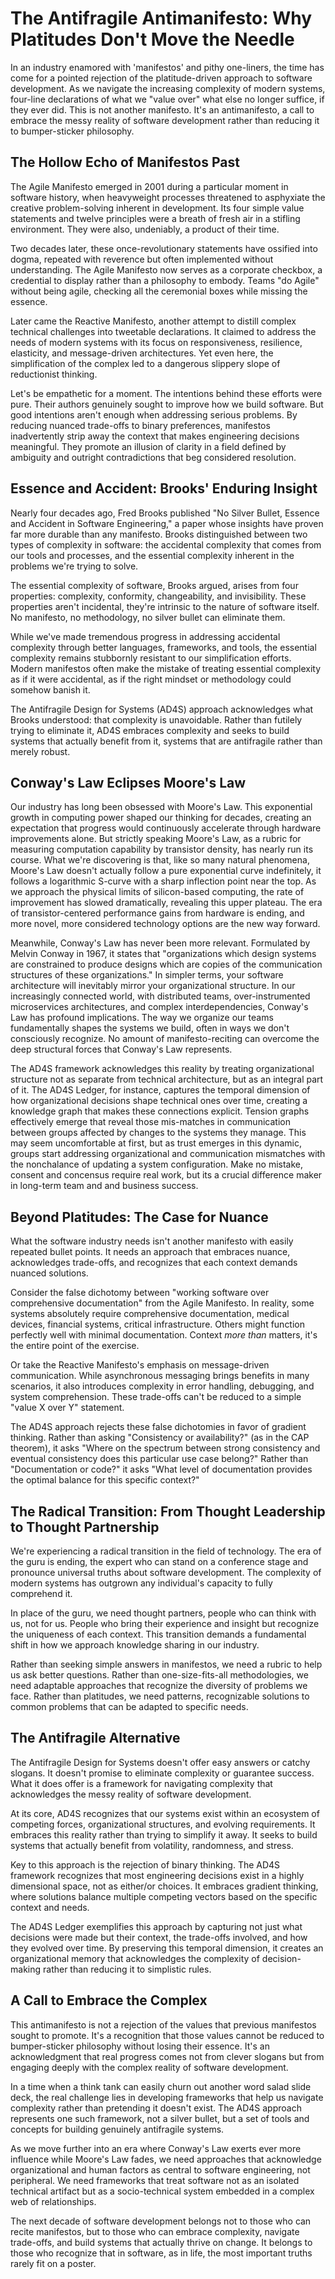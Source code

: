 # The Antifragile Antimanifesto: Why Platitudes Don't Move the Needle

In an industry enamored with 'manifestos' and pithy one-liners, the time has come for a pointed rejection of the platitude-driven approach to software development. As we navigate the increasing complexity of modern systems, four-line declarations of what we "value over" what else no longer suffice, if they ever did. This is not another manifesto. It's an antimanifesto, a call to embrace the messy reality of software development rather than reducing it to bumper-sticker philosophy.

## The Hollow Echo of Manifestos Past

The Agile Manifesto emerged in 2001 during a particular moment in software history, when heavyweight processes threatened to asphyxiate the creative problem-solving inherent in development. Its four simple value statements and twelve principles were a breath of fresh air in a stifling environment. They were also, undeniably, a product of their time.

Two decades later, these once-revolutionary statements have ossified into dogma, repeated with reverence but often implemented without understanding. The Agile Manifesto now serves as a corporate checkbox, a credential to display rather than a philosophy to embody. Teams "do Agile" without being agile, checking all the ceremonial boxes while missing the essence.

Later came the Reactive Manifesto, another attempt to distill complex technical challenges into tweetable declarations. It claimed to address the needs of modern systems with its focus on responsiveness, resilience, elasticity, and message-driven architectures. Yet even here, the simplification of the complex led to a dangerous slippery slope of reductionist thinking.

Let's be empathetic for a moment. The intentions behind these efforts were pure. Their authors genuinely sought to improve how we build software. But good intentions aren't enough when addressing serious problems. By reducing nuanced trade-offs to binary preferences, manifestos inadvertently strip away the context that makes engineering decisions meaningful. They promote an illusion of clarity in a field defined by ambiguity and outright contradictions that beg considered resolution.

## Essence and Accident: Brooks' Enduring Insight

Nearly four decades ago, Fred Brooks published "No Silver Bullet, Essence and Accident in Software Engineering," a paper whose insights have proven far more durable than any manifesto. Brooks distinguished between two types of complexity in software: the accidental complexity that comes from our tools and processes, and the essential complexity inherent in the problems we're trying to solve.

The essential complexity of software, Brooks argued, arises from four properties: complexity, conformity, changeability, and invisibility. These properties aren't incidental, they're intrinsic to the nature of software itself. No manifesto, no methodology, no silver bullet can eliminate them.

While we've made tremendous progress in addressing accidental complexity through better languages, frameworks, and tools, the essential complexity remains stubbornly resistant to our simplification efforts. Modern manifestos often make the mistake of treating essential complexity as if it were accidental, as if the right mindset or methodology could somehow banish it.

The Antifragile Design for Systems (AD4S) approach acknowledges what Brooks understood: that complexity is unavoidable. Rather than futilely trying to eliminate it, AD4S embraces complexity and seeks to build systems that actually benefit from it, systems that are antifragile rather than merely robust.

## Conway's Law Eclipses Moore's Law

Our industry has long been obsessed with Moore's Law. This exponential growth in computing power shaped our thinking for decades, creating an expectation that progress would continuously accelerate through hardware improvements alone. But strictly speaking Moore's Law, as a rubric for measuring computation capability by transistor density, has nearly run its course. What we're discovering is that, like so many natural phenomena, Moore's Law doesn't actually follow a pure exponential curve indefinitely, it follows a logarithmic S-curve with a sharp inflection point near the top. As we approach the physical limits of silicon-based computing, the rate of improvement has slowed dramatically, revealing this upper plateau. The era of transistor-centered performance gains from hardware is ending, and more novel, more considered technology options are the new way forward.

Meanwhile, Conway's Law has never been more relevant. Formulated by Melvin Conway in 1967, it states that "organizations which design systems are constrained to produce designs which are copies of the communication structures of these organizations." In simpler terms, your software architecture will inevitably mirror your organizational structure. In our increasingly connected world, with distributed teams, over-instrumented microservices architectures, and complex interdependencies, Conway's Law has profound implications. The way we organize our teams fundamentally shapes the systems we build, often in ways we don't consciously recognize. No amount of manifesto-reciting can overcome the deep structural forces that Conway's Law represents.

The AD4S framework acknowledges this reality by treating organizational structure not as separate from technical architecture, but as an integral part of it. The AD4S Ledger, for instance, captures the temporal dimension of how organizational decisions shape technical ones over time, creating a knowledge graph that makes these connections explicit. Tension graphs effectively emerge that reveal those mis-matches in communication between groups affected by changes to the systems they manage. This may seem uncomfortable at first, but as trust emerges in this dynamic, groups start addressing organizational and communication mismatches with the nonchalance of updating a system configuration. Make no mistake, consent and concensus require real work, but its a crucial difference maker in long-term team and and business success.

## Beyond Platitudes: The Case for Nuance

What the software industry needs isn't another manifesto with easily repeated bullet points. It needs an approach that embraces nuance, acknowledges trade-offs, and recognizes that each context demands nuanced solutions.

Consider the false dichotomy between "working software over comprehensive documentation" from the Agile Manifesto. In reality, some systems absolutely require comprehensive documentation, medical devices, financial systems, critical infrastructure. Others might function perfectly well with minimal documentation. Context *more than* matters, it's the entire point of the exercise.

Or take the Reactive Manifesto's emphasis on message-driven communication. While asynchronous messaging brings benefits in many scenarios, it also introduces complexity in error handling, debugging, and system comprehension. These trade-offs can't be reduced to a simple "value X over Y" statement.

The AD4S approach rejects these false dichotomies in favor of gradient thinking. Rather than asking "Consistency or availability?" (as in the CAP theorem), it asks "Where on the spectrum between strong consistency and eventual consistency does this particular use case belong?" Rather than "Documentation or code?" it asks "What level of documentation provides the optimal balance for this specific context?"

## The Radical Transition: From Thought Leadership to Thought Partnership

We're experiencing a radical transition in the field of technology. The era of the guru is ending, the expert who can stand on a conference stage and pronounce universal truths about software development. The complexity of modern systems has outgrown any individual's capacity to fully comprehend it.

In place of the guru, we need thought partners, people who can think with us, not for us. People who bring their experience and insight but recognize the uniqueness of each context. This transition demands a fundamental shift in how we approach knowledge sharing in our industry.

Rather than seeking simple answers in manifestos, we need a rubric to help us ask better questions. Rather than one-size-fits-all methodologies, we need adaptable approaches that recognize the diversity of problems we face. Rather than platitudes, we need patterns, recognizable solutions to common problems that can be adapted to specific needs.

## The Antifragile Alternative

The Antifragile Design for Systems doesn't offer easy answers or catchy slogans. It doesn't promise to eliminate complexity or guarantee success. What it does offer is a framework for navigating complexity that acknowledges the messy reality of software development.

At its core, AD4S recognizes that our systems exist within an ecosystem of competing forces, organizational structures, and evolving requirements. It embraces this reality rather than trying to simplify it away. It seeks to build systems that actually benefit from volatility, randomness, and stress.

Key to this approach is the rejection of binary thinking. The AD4S framework recognizes that most engineering decisions exist in a highly dimensional space, not as either/or choices. It embraces gradient thinking, where solutions balance multiple competing vectors based on the specific context and needs.

The AD4S Ledger exemplifies this approach by capturing not just what decisions were made but their context, the trade-offs involved, and how they evolved over time. By preserving this temporal dimension, it creates an organizational memory that acknowledges the complexity of decision-making rather than reducing it to simplistic rules.

## A Call to Embrace the Complex

This antimanifesto is not a rejection of the values that previous manifestos sought to promote. It's a recognition that those values cannot be reduced to bumper-sticker philosophy without losing their essence. It's an acknowledgment that real progress comes not from clever slogans but from engaging deeply with the complex reality of software development.

In a time when a think tank can easily churn out another word salad slide deck, the real challenge lies in developing frameworks that help us navigate complexity rather than pretending it doesn't exist. The AD4S approach represents one such framework, not a silver bullet, but a set of tools and concepts for building genuinely antifragile systems.

As we move further into an era where Conway's Law exerts ever more influence while Moore's Law fades, we need approaches that acknowledge organizational and human factors as central to software engineering, not peripheral. We need frameworks that treat software not as an isolated technical artifact but as a socio-technical system embedded in a complex web of relationships.

The next decade of software development belongs not to those who can recite manifestos, but to those who can embrace complexity, navigate trade-offs, and build systems that actually thrive on change. It belongs to those who recognize that in software, as in life, the most important truths rarely fit on a poster.
